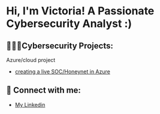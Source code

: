 <h1>Hi, I'm Victoria! A Passionate Cybersecurity Analyst :)

<h2>👩🏻‍💻Cybersecurity Projects:</h2>

Azure/cloud project
- [creating a live SOC/Honeynet in Azure](https://github.com/vicliulyc/cloud-soc)

<h2> 🤳 Connect with me:</h2>


- [My Linkedin](https://www.linkedin.com/in/victorialiu23/)




